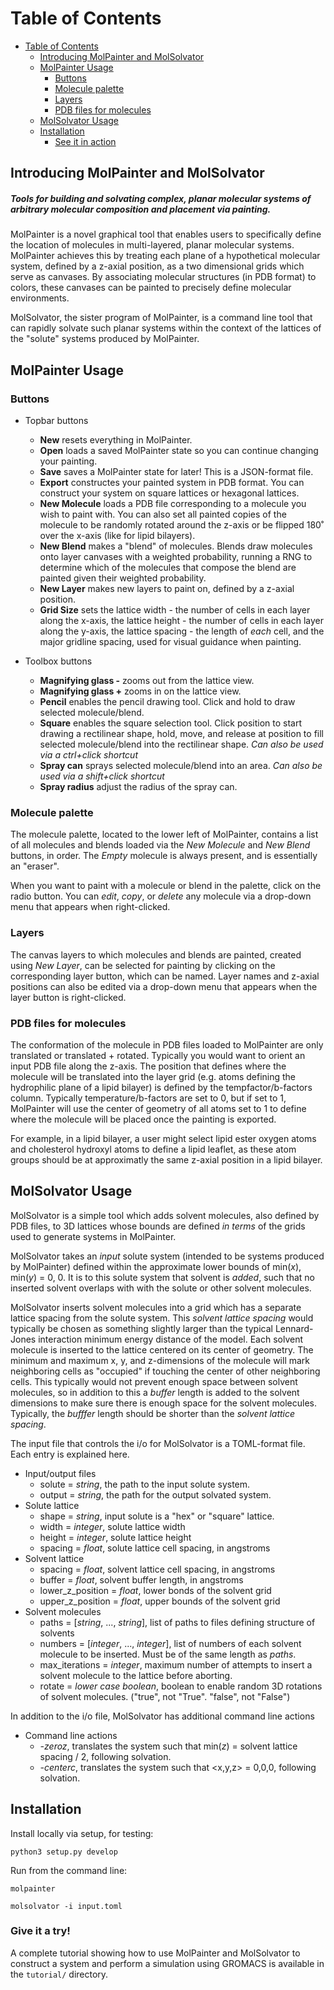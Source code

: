 # Table of Contents
- [Table of Contents](#table-of-contents)
  * [Introducing MolPainter and MolSolvator](#introducing-molpainter-and-molsolvator)
  * [MolPainter Usage](#molpainter-usage)
    + [Buttons](#buttons)
    + [Molecule palette](#molecule-palette)
    + [Layers](#layers)
    + [PDB files for molecules](#pdb-files-for-molecules)
  * [MolSolvator Usage](#molsolvator-usage)
  * [Installation](#installation)
    + [See it in action](#see-it-in-action)

## Introducing MolPainter and MolSolvator
##### Tools for building and solvating complex, planar molecular systems of arbitrary molecular composition and placement via painting.

MolPainter is a novel graphical tool that enables users to specifically define the location of molecules in multi-layered, planar molecular systems. MolPainter achieves this by treating each plane of a hypothetical molecular system, defined by a z-axial position, as a two dimensional grids which serve as canvases. By associating molecular structures (in PDB format) to colors, these canvases can be painted to precisely define molecular environments.

MolSolvator, the sister program of MolPainter, is a command line tool that can rapidly solvate such planar systems within the context of the lattices of the "solute" systems produced by MolPainter.



## MolPainter Usage
### Buttons
* Topbar buttons
    - **New** resets everything in MolPainter.
    - **Open** loads a saved MolPainter state so you can continue changing your painting.
    - **Save** saves a MolPainter state for later! This is a JSON-format file.
    - **Export** constructes your painted system in PDB format. You can construct your system on square lattices or hexagonal lattices.
    - **New Molecule** loads a PDB file corresponding to a molecule you wish to paint with. You can also set all painted copies of the molecule to be randomly rotated around the z-axis or be flipped 180˚ over the x-axis (like for lipid bilayers).
    - **New Blend** makes a "blend" of molecules. Blends draw molecules onto layer canvases with a weighted probability, running a RNG to determine which of the molecules that compose the blend are painted given their weighted probability.
    - **New Layer** makes new layers to paint on, defined by a z-axial position.
    - **Grid Size** sets the lattice width - the number of cells in each layer along the x-axis, the lattice height - the number of cells in each layer along the y-axis, the lattice spacing - the length of *each* cell, and the major gridline spacing, used for visual guidance when painting. 

* Toolbox buttons
    - **Magnifying glass -** zooms out from the lattice view.
    - **Magnifying glass +** zooms in on the lattice view.
    - **Pencil** enables the pencil drawing tool. Click and hold to draw selected molecule/blend.
    - **Square** enables the square selection tool. Click position to start drawing a rectilinear shape, hold, move, and release at position to fill selected molecule/blend into the rectilinear shape. *Can also be used via a ctrl+click shortcut*
    - **Spray can** sprays selected molecule/blend into an area. *Can also be used via a shift+click shortcut*
    - **Spray radius** adjust the radius of the spray can.

### Molecule palette
The molecule palette, located to the lower left of MolPainter, contains a list of all molecules and blends loaded via the *New Molecule* and *New Blend* buttons, in order. The *Empty* molecule is always present, and is essentially an "eraser".

When you want to paint with a molecule or blend in the palette, click on the radio button. You can *edit*, *copy*, or *delete* any molecule via a drop-down menu that appears when right-clicked.

### Layers
The canvas layers to which molecules and blends are painted, created using *New Layer*, can be selected for painting by clicking on the corresponding layer button, which can be named. Layer names and z-axial positions can also be edited via a drop-down menu that appears when the layer button is right-clicked.

### PDB files for molecules
The conformation of the molecule in PDB files loaded to MolPainter are only translated or translated + rotated. Typically you would want to orient an input PDB file along the z-axis. The position that defines where the molecule will be translated into the layer grid (e.g. atoms defining the hydrophilic plane of a lipid bilayer) is defined by the tempfactor/b-factors column. Typically temperature/b-factors are set to 0, but if set to 1, MolPainter will use the center of geometry of all atoms set to 1 to define where the molecule will be placed once the painting is exported.

For example, in a lipid bilayer, a user might select lipid ester oxygen atoms and cholesterol hydroxyl atoms to define a lipid leaflet, as these atom groups should be at approximatly the same z-axial position in a lipid bilayer.

## MolSolvator Usage
MolSolvator is a simple tool which adds solvent molecules, also defined by PDB files, to 3D lattices whose bounds are defined *in terms* of the grids used to generate systems in MolPainter.

MolSolvator takes an *input* solute system (intended to be systems produced by MolPainter) defined within the approximate lower bounds of min(*x*), min(*y*) = 0, 0. It is to this solute system that solvent is *added*, such that no inserted solvent overlaps with with the solute or other solvent molecules.

MolSolvator inserts solvent molecules into a grid which has a separate lattice spacing from the solute system. This *solvent lattice spacing* would typically be chosen as something slightly larger than the typical Lennard-Jones interaction minimum energy distance of the model. Each solvent molecule is inserted to the lattice centered on its center of geometry. The minimum and maximum x, y, and z-dimensions of the molecule will mark neighboring cells as "occupied" if touching the center of other neighboring cells. This typically would not prevent enough space between solvent molecules, so in addition to this a *buffer* length is added to the solvent dimensions to make sure there is enough space for the solvent molecules. Typically, the *bufffer* length should be shorter than the *solvent lattice spacing*.

The input file that controls the i/o for MolSolvator is a TOML-format file. Each entry is explained here.

* Input/output files
    - solute = *string*, the path to the input solute system.
    - output = *string*, the path for the output solvated system.
* Solute lattice
    - shape = *string*, input solute is a "hex" or "square" lattice.
    - width = *integer*, solute lattice width
    - height = *integer*, solute lattice height
    - spacing = *float*, solute lattice cell spacing, in angstroms
* Solvent lattice
    - spacing = *float*, solvent lattice cell spacing, in angstroms
    - buffer = *float*, solvent buffer length, in angstroms
    - lower_z_position = *float*, lower bonds of the solvent grid
    - upper_z_position = *float*, upper bounds of the solvent grid
* Solvent molecules
    - paths = [*string*, ..., *string*], list of paths to files defining structure of solvents
    - numbers = [*integer*, ..., *integer*], list of numbers of each solvent molecule to be inserted. Must be of the same length as *paths*.
    - max_iterations = *integer*, maximum number of attempts to insert a solvent molecule to the lattice before aborting.
    - rotate = *lower case boolean*, boolean to enable random 3D rotations of solvent molecules. ("true", not "True". "false", not "False")

In addition to the i/o file, MolSolvator has additional command line actions

* Command line actions
    - *-zeroz*, translates the system such that min(*z*) = solvent lattice spacing / 2, following solvation.
    - *-centerc*, translates the system such that <x,y,z> = 0,0,0, following solvation.

## Installation

Install locally via setup, for testing:
```
python3 setup.py develop
```

Run from the command line:
```
molpainter
```

```
molsolvator -i input.toml
```

### Give it a try!

A complete tutorial showing how to use MolPainter and MolSolvator to construct a system and perform a simulation using GROMACS is available in the `tutorial/` directory.



